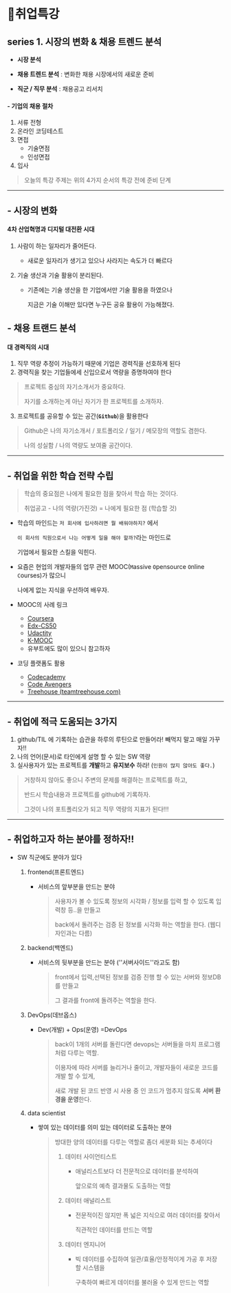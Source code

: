 # 🚩취업특강

## series 1. 시장의 변화 & 채용 트렌드 분석

- **시장 분석**

- **채용 트렌드 분석** : 변화한 채용 시장에서의 새로운 준비

- **직군 / 직무 분석** :  채용공고 리서치



#### - 기업의 채용 절차

1. 서류 전형
2. 온라인 코딩테스트
3. 면접
   - 기술면점
   - 인성면접
4. 입사

> 오늘의 특강 주제는 위의 4가지 순서의 특강 전에 준비 단계

---

## - 시장의 변화

#### 4차 산업혁명과 디지털 대전환 시대

1. 사람이 하는 일자리가 줄어든다.

   - 새로운 일자리가 생기고 있으나 사라지는 속도가 더 빠르다

2. 기술 생산과 기술 활용이 분리된다.

   - 기존에는 기술 생산을 한 기업에서만 기술 활용을 하였으나

     지금은 기술 이해만 있다면 누구든 공유 활용이 가능해졌다.

## - 채용 트랜드 분석

#### 대 경력직의 시대

1. 직무 역량 추정이 가능하기 때문에 기업은 경력직을 선호하게 된다
2. 경력직을 찾는 기업들에세 신입으로서 역량을 증명하여야 한다

> 프로젝트 중심의 자기소개서가 중요하다.
>
> 자기를 소개하는게 아닌 자기가 한 프로젝트를 소개하자.

3. 프로젝트를 공유할 수 있는 공간(**`Github`**)을 활용한다

> Github은 나의 자기소개서 / 포트폴리오 / 일기 / 메모장의 역할도 겸한다.
>
> 나의 성실함 / 나의 역량도 보여줄 공간이다. 

---

## - 취업을 위한 학습 전략 수립

> 학습의 중요점은 나에게 필요한 점을 찾아서 학습 하는 것이다.
>
> 취업공고 - 나의 역량(가진것) = 나에게 필요한 점 (학습할 것)

- 학습의 마인드는 `저 회사에 입사하려면 뭘 배워야하지?` 에서

  `이 회사의 직원으로서 나는 어떻게 일을 해야 할까?`라는 마인드로 

  기업에서 필요한 스킬을 익힌다.

- 요즘은 현업의 개발자들의 업무 관련 MOOC(`M`assive `O`pensource `O`nline `C`ourses)가 많으니 

  나에게 없는 지식을 우선하여 배우자.

- MOOC의 사례 링크
  - [Coursera](https://www.coursera.org/)
  - [Edx-CS50](https://www.edx.org/)
  - [Udactity](https://www.udacity.com/)
  - [K-MOOC](http://www.kmooc.kr/)
  - 유부트에도 많이 있으니 참고하자
- 코딩 플랫폼도 활용
  - [ Codecademy](https://www.codecademy.com/)
  - [Code Avengers](https://www.codeavengers.com/)
  - [Treehouse (teamtreehouse.com)](https://teamtreehouse.com/)

---

## - 취업에 적극 도움되는 3가지

1. github/TIL 에 기록하는 습관을 하루의 루틴으로 만들어라! 빼먹지 말고 매일 가꾸자!!
2. 나의 언어(문서)로 타인에게 설명 할 수 있는 SW 역량
3. 실사용자가 있는 프로젝트를 **개발**하고 **유지보수** 하라! (`인원이 많지 않아도 좋다.`)

> 거창하지 않아도 좋으니 주변의 문제를 해결하는 프로젝트를 하고,
>
> 반드시 학습내용과 프로젝트를 github에 기록하자.
>
> 그것이 나의 포트폴리오가 되고 직무 역량의 지표가 된다!!!

---

## - 취업하고자 하는 분야를 정하자!!

- SW 직군에도 분야가 있다

  1. frontend(프론트엔드)

     - 서비스의 앞부분을 만드는 분야

       > 사용자가 볼 수 있도록 정보의 시각화 / 정보를 입력 할 수 있도록 입력창 등..을 만들고
       >
       > back에서 돌려주는 검증 된 정보를 시각화 하는 역할을 한다. (웹디자인과는 다름)

  2. backend(백엔드) 

     - 서비스의 뒷부분을 만드는 분야 (''서버사이드''라고도 함)

       > front에서 입력,선택된 정보를 검증 진행 할 수 있는 서버와 정보DB를 만들고 
       >
       > 그 결과를 front에 돌려주는 역할을 한다.

  3. DevOps(데브옵스)

     - Dev(개발) + Ops(운영) =DevOps 

       > back이 1개의 서버를 돌린다면 devops는 서버들을 마치 프로그램 처럼 다루는 역할.
       >
       > 이용자에 따라 서버를 늘리거나 줄이고, 개발자들이 새로운 코드를 개발 할 수 있게,
       >
       > 새로 개발 된 코드 반영 시 사용 중 인 코드가 멈추지 않도록 **서버 환경을 운영**한다.

  4. data scientist

     - 쌓여 있는 데이터를 의미 있는 데이터로 도출하는 분야

       > 방대한 양의 데이터를 다루는 역할로 좀더 세분화 되는 추세이다
       >
       > 1. 데이터 사이언티스트 
       >
       >    - 애널리스트보다 더 전문적으로 데이터를 분석하여 
       >
       >      앞으로의 예측 결과물도 도출하는 역할
       >
       > 2. 데이터 애널리스트
       >
       >    - 전문적이진 않지만 폭 넓은 지식으로 여러 데이터를 찾아서 
       >
       >      직관적인 데이터를 만드는 역할
       >
       > 3. 데이터 엔지니어
       >
       >    - 빅 데이터를 수집하여 일관/효율/안정적이게 가공 후 저장 할 시스템을 
       >
       >      구축하여 빠르게 데이터를 불러올 수 있게 만드는 역할

